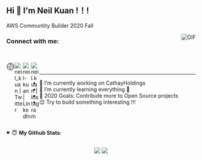 ## Hi 👋  I'm Neil Kuan !！!
AWS Communtity Builder 2020 Fall
 
<img align="right" alt="GIF" src="https://i.pinimg.com/originals/e4/26/70/e426702edf874b181aced1e2fa5c6cde.gif" />

### Connect with me:

</br>

[<img align="left" alt="blog.neilkuan.dev" width="22px" src="https://github.com/guan840912/guan840912.github.io/raw/master/android-icon-36x36.png" />](https://blog.neilkuan.dev)
[<img align="left" alt="neil_kuan | Twitter" width="22px" src="https://cdn.jsdelivr.net/npm/simple-icons@v3/icons/twitter.svg" />](https://twitter.com/neil_kuan)
[<img align="left" alt="neil-kuan | LinkedIn" width="22px" src="https://cdn.jsdelivr.net/npm/simple-icons@v3/icons/linkedin.svg" />](https://www.linkedin.com/in/neil-kuan-792bb218a/)
[<img align="left" alt="neil.kuan | Instagram" width="22px" src="https://cdn.jsdelivr.net/npm/simple-icons@v3/icons/instagram.svg" />](https://www.instagram.com/neil.kuan/)

</br>

---
- 🔭  I’m currently working on CathayHoldings
- 🌱  I’m currently learning everything 🤣
- 🥅  2020 Goals: Contribute more to Open Source projects
- 😊  Try to build something interesting !!!
</br>

<br>
<br/>

<details open>
 <summary> 😇  <b>My Github Stats</b>: </summary>

<br>

<p align = "center">
  <img src = "https://github-readme-stats.vercel.app/api?username=guan840912&show_icons=true&theme=nord&line_height=27">
  <img src = "https://github-readme-stats.vercel.app/api/top-langs/?username=guan840912&hide=css,java,html,jupyter%20notebook&theme=nord">
</p>

</details>

